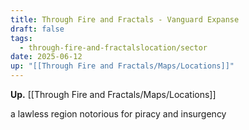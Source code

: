 ```yaml
---
title: Through Fire and Fractals - Vanguard Expanse
draft: false
tags:
  - through-fire-and-fractalslocation/sector
date: 2025-06-12
up: "[[Through Fire and Fractals/Maps/Locations]]"
---
```

**Up.** [[Through Fire and Fractals/Maps/Locations]]

a lawless region notorious for piracy and insurgency